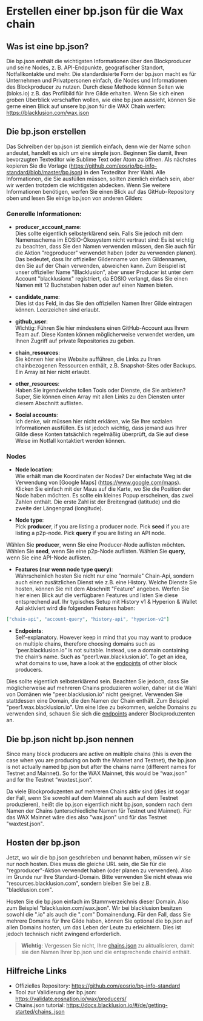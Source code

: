 # Erstellen einer bp.json für die Wax chain

## Was ist eine bp.json?

Die bp.json enthält die wichtigsten Informationen über den Blockproducer und seine Nodes, z. B. API-Endpunkte, geografischer Standort, Notfallkontakte und mehr. Die standardisierte Form der bp.json macht es für Unternehmen und Privatpersonen einfach, die Nodes und Informationen des Blockproducer zu nutzen. Durch diese Methode können Seiten wie (bloks.io) z.B. das Profilbild für Ihre Gilde erhalten. Wenn Sie sich einen groben Überblick verschaffen wollen, wie eine bp.json aussieht, können Sie gerne einen Blick auf unsere bp.json für die WAX Chain werfen: https://blacklusion.com/wax.json

## Die bp.json erstellen

Das Schreiben der bp.json ist ziemlich einfach, denn wie der Name schon andeutet, handelt es sich um eine simple json. Beginnen Sie damit, Ihren bevorzugten Texteditor wie Sublime Text oder Atom zu öffnen.
Als nächstes kopieren Sie die Vorlage (https://github.com/eosrio/bp-info-standard/blob/master/bp.json) in den Texteditor Ihrer Wahl.
Alle Informationen, die Sie ausfüllen müssen, sollten ziemlich einfach sein, aber wir werden trotzdem die wichtigsten abdecken. Wenn Sie weitere Informationen benötigen, werfen Sie einen Blick auf das GitHub-Repository oben und lesen Sie einige bp.json von anderen Gilden:

### Generelle Informationen:
- **producer_account_name**: <br>
Dies sollte eigentlich selbsterklärend sein. Falls Sie jedoch mit dem Namensschema im EOSIO-Ökosystem nicht vertraut sind: Es ist wichtig zu beachten, dass Sie den Namen verwenden müssen, den Sie auch für die Aktion "regproducer" verwendet haben (oder zu verwenden planen). Das bedeutet, dass Ihr offizieller Gildenname von dem Gildennamen, den Sie auf der Chain verwenden, abweichen kann. Zum Beispiel ist unser offizieller Name "Blacklusion", aber unser Producer ist unter dem Account "blacklusionx" registriert, da EOSIO verlangt, dass Sie einen Namen mit 12 Buchstaben haben oder auf einen Namen bieten.

- **candidate_name**:<br>
Dies ist das Feld, in das Sie den offiziellen Namen Ihrer Gilde eintragen können. Leerzeichen sind erlaubt.

- **github_user**:<br>
Wichtig: Führen Sie hier mindestens einen GitHub-Account aus Ihrem Team auf. Diese Konten können möglicherweise verwendet werden, um Ihnen Zugriff auf private Repositories zu geben.

- **chain_resources**:<br>
Sie können hier eine Website aufführen, die Links zu Ihren chainbezogenen Ressourcen enthält, z.B. Snapshot-Sites oder Backups. Ein Array ist hier nicht erlaubt.

- **other_resources**:<br>
Haben Sie irgendwelche tollen Tools oder Dienste, die Sie anbieten? Super, Sie können einen Array mit allen Links zu den Diensten unter diesem Abschnitt auflisten.

- **Social accounts**:<br>
Ich denke, wir müssen hier nicht erklären, wie Sie Ihre sozialen Informationen ausfüllen. Es ist jedoch wichtig, dass jemand aus Ihrer Gilde diese Konten tatsächlich regelmäßig überprüft, da Sie auf diese Weise im Notfall kontaktiert werden können.

### Nodes
- **Node location**:<br>
Wie erhält man die Koordinaten der Nodes? Der einfachste Weg ist die Verwendung von [Google Maps] (https://www.google.com/maps). Klicken Sie einfach mit der Maus auf die Karte, wo Sie die Position der Node haben möchten. Es sollte ein kleines Popup erscheinen, das zwei Zahlen enthält. Die erste Zahl ist der Breitengrad (latitude) und die zweite der Längengrad (longitude).


- **Node type**:<br>
Pick **producer**, if you are listing a producer node. Pick **seed** if you are listing a p2p-node. Pick **query** if you are listing an API node.

Wählen Sie **producer**, wenn Sie eine Producer-Node auflisten möchten. Wählen Sie **seed**, wenn Sie eine p2p-Node auflisten. Wählen Sie **query**, wenn Sie eine API-Node auflisten.


- **Features (nur wenn node type query)**:<br>
Wahrscheinlich hosten Sie nicht nur eine "normale" Chain-Api, sondern auch einen zusätzlichen Dienst wie z.B. eine History. Welche Dienste Sie hosten, können Sie mit dem Abschnitt "Feature" angeben. Werfen Sie hier einen Blick auf die verfügbaren Features und listen Sie diese entsprechend auf. Ihr typisches Setup mit History v1 & Hyperion & Wallet Api aktiviert wird die folgenden Features haben:
```json
["chain-api", "account-query", "history-api", "hyperion-v2"]
```

- **Endpoints**:<br>
Self-explanatory. However keep in mind that you may want to produce on multiple chains, therefore choosing domains such as “peer.blacklusion.io” is not suitable. Instead, use a domain containing the chain’s name. Such as “peer1.wax.blacklusion.io”. To get an idea, what domains to use, have a look at the [endpoints](https://validate.eosnation.io/wax/reports/endpoints.html) of other block producers.

Dies sollte eigentlich selbsterklärend sein. Beachten Sie jedoch, dass Sie möglicherweise auf mehreren Chains produzieren wollen, daher ist die Wahl von Domänen wie "peer.blacklusion.io" nicht geeignet. Verwenden Sie stattdessen eine Domain, die den Namen der Chain enthält. Zum Beispiel "peer1.wax.blacklusion.io". Um eine Idee zu bekommen, welche Domains zu verwenden sind, schauen Sie sich die [endpoints](https://validate.eosnation.io/wax/reports/endpoints.html) anderer Blockproduzenten an.

## Die bp.json nicht bp.json nennen
Since many block producers are active on multiple chains (this is even the case when you are producing on both the Mainnet and Testnet), the bp.json is not actually named bp.json but after the chains name (different names for Testnet and Mainnet). So for the WAX Mainnet, this would be “wax.json” and for the Testnet “waxtest.json”.

Da viele Blockproduzenten auf mehreren Chains aktiv sind (dies ist sogar der Fall, wenn Sie sowohl auf dem Mainnet als auch auf dem Testnet produzieren), heißt die bp.json eigentlich nicht bp.json, sondern nach dem Namen der Chains (unterschiedliche Namen für Testnet und Mainnet). Für das WAX Mainnet wäre dies also "wax.json" und für das Testnet "waxtest.json".

## Hosten der bp.json
Jetzt, wo wir die bp.json geschrieben und benannt haben, müssen wir sie nur noch hosten. Dies muss die gleiche URL sein, die Sie für die "regproducer"-Aktion verwendet haben (oder planen zu verwenden). Also im Grunde nur Ihre Standard-Domain. Bitte verwenden Sie nicht etwas wie "resources.blacklusion.com", sondern bleiben Sie bei z.B. "blacklusion.com".

Hosten Sie die bp.json einfach im Stammverzeichnis dieser Domain. Also zum Beispiel "blacklusion.com/wax.json". Wir bei blacklusion besitzen sowohl die ".io" als auch die ".com" Domainendung. Für den Fall, dass Sie mehrere Domains für Ihre Gilde haben, können Sie optional die bp.json auf allen Domains hosten, um das Leben der Leute zu erleichtern. Dies ist jedoch technisch nicht zwingend erforderlich.

> **Wichtig**: Vergessen Sie nicht, Ihre [chains.json](/de/getting-started/chains-json) zu aktualisieren, damit sie den Namen Ihrer bp.json und die entsprechende chainId enthält.

## Hilfreiche Links
- Offizielles Repository: https://github.com/eosrio/bp-info-standard
- Tool zur Validierung der bp.json: https://validate.eosnation.io/wax/producers/
- Chains.json tutorial: https://docs.blacklusion.io/#/de/getting-started/chains_json
